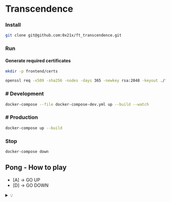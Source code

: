 # Transcendence

### Install
```zsh
git clone git@github.com:0x21x/ft_transcendence.git
```

### Run

#### Generate required certificates
```zsh
mkdir -p frontend/certs

openssl req -x509 -sha256 -nodes -days 365 -newkey rsa:2048 -keyout ./frontend/certs/privateKey.key -out ./frontend/certs/certificate.crt
```

### # Development
```zsh
docker-compose --file docker-compose-dev.yml up --build --watch
```
### # Production
```zsh
docker-compose up --build
```

### Stop
```zsh
docker-compose down
```

## Pong - How to play
- [A] -> GO UP
- [D] -> GO DOWN
<details><summary> 💡</summary>
These commands can be edited at 'frontend/app/components/game.js' line 80.
</details>
